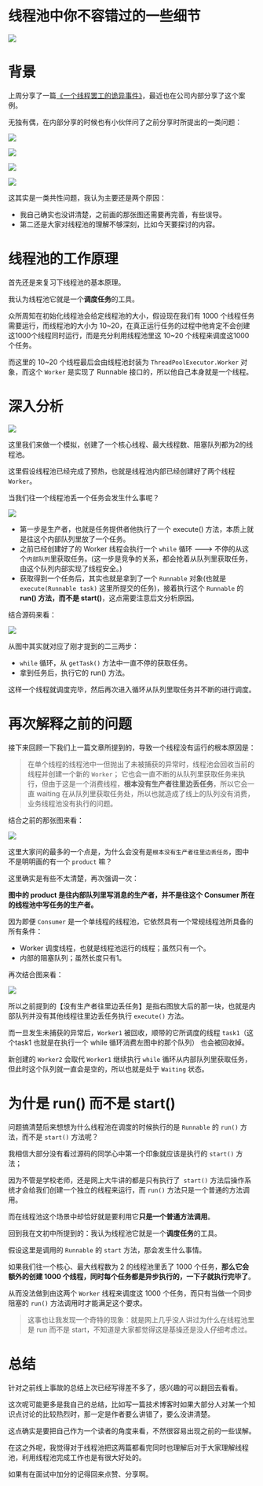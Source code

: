 # 线程池中你不容错过的一些细节

![](https://i.loli.net/2019/07/19/5d313f2ad38b490450.jpg)

# 背景

上周分享了一篇[《一个线程罢工的诡异事件》](docs/jvm/thread-gone.md)，最近也在公司内部分享了这个案例。

无独有偶，在内部分享的时候也有小伙伴问了之前分享时所提出的一类问题：

<!--more-->

![](https://i.loli.net/2019/07/19/5d313f2da903922875.jpg)

![](https://i.loli.net/2019/07/19/5d313f2fb8ab281501.jpg)

![](https://i.loli.net/2019/07/19/5d313f31ae8dd83926.jpg)

![](https://i.loli.net/2019/07/19/5d313f349d9f989541.jpg)

这其实是一类共性问题，我认为主要还是两个原因：

- 我自己确实也没讲清楚，之前画的那张图还需要再完善，有些误导。
- 第二还是大家对线程池的理解不够深刻，比如今天要探讨的内容。


# 线程池的工作原理

首先还是来复习下线程池的基本原理。

我认为线程池它就是一个**调度任务**的工具。

众所周知在初始化线程池会给定线程池的大小，假设现在我们有 1000 个线程任务需要运行，而线程池的大小为 10~20，在真正运行任务的过程中他肯定不会创建这1000个线程同时运行，而是充分利用线程池里这 10~20 个线程来调度这1000个任务。

而这里的 10~20 个线程最后会由线程池封装为 `ThreadPoolExecutor.Worker` 对象，而这个 `Worker` 是实现了 Runnable 接口的，所以他自己本身就是一个线程。

# 深入分析

![](https://i.loli.net/2019/07/19/5d313f3a4276e41232.jpg)

这里我们来做一个模拟，创建了一个核心线程、最大线程数、阻塞队列都为2的线程池。

这里假设线程池已经完成了预热，也就是线程池内部已经创建好了两个线程 `Worker`。

当我们往一个线程池丢一个任务会发生什么事呢？

![](https://i.loli.net/2019/07/19/5d313f3cd67dd15513.jpg)

- 第一步是生产者，也就是任务提供者他执行了一个 execute() 方法，本质上就是往这个内部队列里放了一个任务。
- 之前已经创建好了的 Worker 线程会执行一个 `while` 循环 ---> 不停的从这个`内部队列`里获取任务。(这一步是竞争的关系，都会抢着从队列里获取任务，由这个队列内部实现了线程安全。)
- 获取得到一个任务后，其实也就是拿到了一个 `Runnable` 对象(也就是 `execute(Runnable task)` 这里所提交的任务)，接着执行这个 `Runnable` 的 **run() 方法，而不是 start()**，这点需要注意后文分析原因。

结合源码来看：

![](https://i.loli.net/2019/07/19/5d313f3e7871333125.jpg)

从图中其实就对应了刚才提到的二三两步：

- `while` 循环，从 `getTask()` 方法中一直不停的获取任务。
- 拿到任务后，执行它的 run() 方法。

这样一个线程就调度完毕，然后再次进入循环从队列里取任务并不断的进行调度。

# 再次解释之前的问题

接下来回顾一下我们上一篇文章所提到的，导致一个线程没有运行的根本原因是：

> 在单个线程的线程池中一但抛出了未被捕获的异常时，线程池会回收当前的线程并创建一个新的 `Worker`；
> 它也会一直不断的从队列里获取任务来执行，但由于这是一个消费线程，**根本没有生产者往里边丢任务**，所以它会一直 waiting 在从队列里获取任务处，所以也就造成了线上的队列没有消费，业务线程池没有执行的问题。

结合之前的那张图来看：

![](https://i.loli.net/2019/07/19/5d313f41461af62841.jpg)

这里大家问的最多的一个点是，为什么会没有是`根本没有生产者往里边丢任务`，图中不是明明画的有一个 `product` 嘛？

这里确实是有些不太清楚，再次强调一次：

**图中的 product 是往内部队列里写消息的生产者，并不是往这个 Consumer 所在的线程池中写任务的生产者。**

因为即便 `Consumer` 是一个单线程的线程池，它依然具有一个常规线程池所具备的所有条件：

- Worker 调度线程，也就是线程池运行的线程；虽然只有一个。
- 内部的阻塞队列；虽然长度只有1。

再次结合图来看：

![](https://i.loli.net/2019/07/19/5d313f43d9b0242820.jpg)

所以之前提到的【没有生产者往里边丢任务】是指右图放大后的那一块，也就是内部队列并没有其他线程往里边丢任务执行 `execute()` 方法。

而一旦发生未捕获的异常后，`Worker1` 被回收，顺带的它所调度的线程 `task1`（这个task1 也就是在执行一个 while 循环消费左图中的那个队列） 也会被回收掉。

新创建的 `Worker2` 会取代 `Worker1` 继续执行 `while` 循环从内部队列里获取任务，但此时这个队列就一直会是空的，所以也就是处于 `Waiting` 状态。


# 为什是 run() 而不是 start()

问题搞清楚后来想想为什么线程池在调度的时候执行的是 `Runnable` 的 `run()` 方法，而不是 `start()` 方法呢？

我相信大部分没有看过源码的同学心中第一个印象就应该是执行的 `start()` 方法；

因为不管是学校老师，还是网上大牛讲的都是只有执行了` start()` 方法后操作系统才会给我们创建一个独立的线程来运行，而 `run()` 方法只是一个普通的方法调用。

而在线程池这个场景中却恰好就是要利用它**只是一个普通方法调用**。

回到我在文初中所提到的：我认为线程池它就是一个**调度任务**的工具。

假设这里是调用的 `Runnable` 的 `start` 方法，那会发生什么事情。

如果我们往一个核心、最大线程数为 2 的线程池里丢了 1000 个任务，**那么它会额外的创建 1000 个线程，同时每个任务都是异步执行的，一下子就执行完毕了**。

从而没法做到由这两个 `Worker` 线程来调度这 1000 个任务，而只有当做一个同步阻塞的 `run()` 方法调用时才能满足这个要求。

> 这事也让我发现一个奇特的现象：就是网上几乎没人讲过为什么在线程池里是 run 而不是 start，不知道是大家都觉得这是基操还是没人仔细考虑过。

# 总结

针对之前线上事故的总结上次已经写得差不多了，感兴趣的可以翻回去看看。

这次呢可能更多是我自己的总结，比如写一篇技术博客时如果大部分人对某一个知识点讨论的比较热烈时，那一定是作者要么讲错了，要么没讲清楚。

这点确实是要把自己作为一个读者的角度来看，不然很容易出现之前的一些误解。

在这之外呢，我觉得对于线程池把这两篇都看完同时也理解后对于大家理解线程池，利用线程池完成工作也是有很大好处的。

如果有在面试中加分的记得回来点赞、分享啊。


